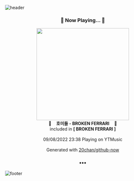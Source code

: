 ![header](https://capsule-render.vercel.app/api?type=wave&height=170&section=header&text=Hi.%20I'm%20SHIFT&fontColor=090707&fontAlignX=45&fontAlignY=65&fontSize=100)

<h3 align="center">🎵 Now Playing... 🎵</h3>
<p align="center">
  <a href="https://music.youtube.com/watch?v=soAm3NsNQzY">
    <img width="300" src="https://lh3.googleusercontent.com/8Tj6_2-arGDF8130Batky5eeRqtURItKLL571pQaT9rZlqb3BKhTcvmZuUXjmJgmNA7ohGL1DvCpuR8">
  </a>
  <br>
  🎵&nbsp&nbsp&nbsp <b>호미들 - BROKEN FERRARI</b> &nbsp&nbsp&nbsp🎵
  <br>
  included in <b>[ BROKEN FERRARI ]</b>
  
  <br />
  <br />
  09/08/2022 23:38 Playing on YTMusic
  <br />
  <br />
  Generated with <a href="https://github.com/20chan/github-now">20chan/github-now</a>
</p>

<h3 align="center">•••</h3>

![footer](https://capsule-render.vercel.app/api?type=wave&height=150&section=footer)
